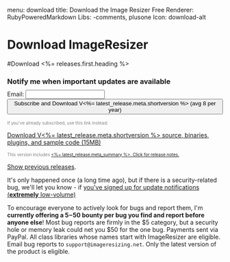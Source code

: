 menu: download
title: Download the Image Resizer Free
Renderer: RubyPoweredMarkdown
Libs: -comments, plusone
Icon: download-alt

# Download ImageResizer

#Download <%= releases.first.heading %>

<form method="post" action="https://app.icontact.com/icp/signup.php" name="icpsignup" id="icpsignup2612" accept-charset="UTF-8" onsubmit="return verifyRequired2612();" >
<input type="hidden" name="redirect" value="<%= latest_release.meta.fullfile %>" />
<input type="hidden" name="errorredirect" value="http://www.icontact.com/www/signup/error.html" />
<h3 style="margin-bottom:0"> Notify me when important updates are available</h3>
<p style="margin-top:10px">Email: <input type="text" name="fields_email"/> &nbsp; <button type="submit" name="Submit" class="btn btn-primary" >Subscribe and Download V<%= latest_release.meta.shortversion %> (avg 8 per year)</button></p>
<input type="hidden" name="listid" value="29803"/><input type="hidden" name="specialid:29803" value="LH6H"/><input type="hidden" name="clientid" value="905228"/><input type="hidden" name="formid" value="2612"/><input type="hidden" name="reallistid" value="1"/><input type="hidden" name="doubleopt" value="0"/> 
</form>


<p style="margin-top:10px;font-size:10px; color:gray;margin-bottom:0">
	If you've already subscribed, use this link instead:
</p>
<p style="margin:0">

<a href="<%= latest_release.meta.fullfile %>" class="btn">Download V<%= latest_release.meta.shortversion %> source, binaries, plugins, and sample code (15MB)</a> 
</p>
<p style="margin-top:5px;font-size:10px; color:gray;margin-bottom:0">
This version includes <a href="<%= releases.first.path %>"><%= latest_release.meta_summary %>. Click for release notes.</a>
</p>

[Show previous releases](/releases).

It's only happened once (a long time ago), but if there is a security-related bug, we'll let you know - if [you've signed up for update notifications  (**extremely** low-volume)](/newsletter/signup)

To encourage everyone to actively look for bugs and report them, I'm **currently offering a $5-$50 bounty per bug you find and report before anyone else**! Most bug reports are firmly in the $5 category, but a security hole or memory leak could net you $50 for the one bug. Payments sent via PayPal. All class libraries whose names start with ImageResizer are eligible. Email bug reports to `support@imageresizing.net`. Only the latest version of the product is eligible.


<!-- Google Code for View download page Conversion Page -->
<script type="text/javascript">
/* <![CDATA[ */
var google_conversion_id = 1054642781;
var google_conversion_language = "en";
var google_conversion_format = "3";
var google_conversion_color = "ffffff";
var google_conversion_label = "HCaSCK3o3wEQ3aTy9gM";
var google_conversion_value = 0;
/* ]]> */
</script>
<script type="text/javascript" src="http://www.googleadservices.com/pagead/conversion.js">
</script>
<noscript>
<div style="display:inline;">
<img height="1" width="1" style="border-style:none;" alt="" src="http://www.googleadservices.com/pagead/conversion/1054642781/?label=HCaSCK3o3wEQ3aTy9gM&amp;guid=ON&amp;script=0"/>
</div>
</noscript>